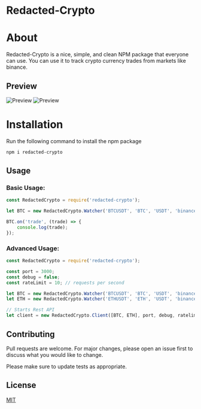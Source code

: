 # Redacted-Crypto

# About
Redacted-Crypto is a nice, simple, and clean NPM package that everyone can use. You can use it to track crypto currency trades from markets like binance.

## Preview

![Preview](https://i.gyazo.com/adcfd0e6d05e5cfb8645f3d083e91092.png)
![Preview](https://i.gyazo.com/8e0399230dc2d66f2bc54200d7f427b5.png)

# Installation

Run the following command to install the npm package

```bash
npm i redacted-crypto
```

## Usage

### Basic Usage:
```javascript
const RedactedCrypto = require('redacted-crypto');

let BTC = new RedactedCrypto.Watcher('BTCUSDT', 'BTC', 'USDT', 'binance');

BTC.on('trade', (trade) => {
    console.log(trade);
});
```

### Advanced Usage:
```javascript
const RedactedCrypto = require('redacted-crypto');

const port = 3000;
const debug = false;
const rateLimit = 10; // requests per second

let BTC = new RedactedCrypto.Watcher('BTCUSDT', 'BTC', 'USDT', 'binance');
let ETH = new RedactedCrypto.Watcher('ETHUSDT', 'ETH', 'USDT', 'binance');

// Starts Rest API
let client = new RedactedCrypto.Client([BTC, ETH], port, debug, ratelimit);
```

## Contributing
Pull requests are welcome. For major changes, please open an issue first to discuss what you would like to change.

Please make sure to update tests as appropriate.

## License
[MIT](https://choosealicense.com/licenses/mit/)
